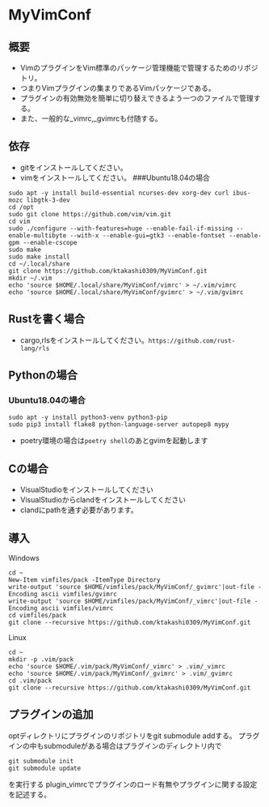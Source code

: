 # MyVimConf

## 概要
* VimのプラグインをVim標準のパッケージ管理機能で管理するためのリポジトリ。
* つまりVimプラグインの集まりであるVimパッケージである。
* プラグインの有効無効を簡単に切り替えできるよう一つのファイルで管理する。
* また、一般的な_vimrc,_gvimrcも付随する。

## 依存
* gitをインストールしてください。
* vimをインストールしてください。
###Ubuntu18.04の場合
```
sudo apt -y install build-essential ncurses-dev xorg-dev curl ibus-mozc libgtk-3-dev
cd /opt
sudo git clone https://github.com/vim/vim.git
cd vim
sudo ./configure --with-features=huge --enable-fail-if-missing --enable-multibyte --with-x --enable-gui=gtk3 --enable-fontset --enable-gpm --enable-cscope
sudo make
sudo make install
cd ~/.local/share
git clone https://github.com/ktakashi0309/MyVimConf.git
mkdir ~/.vim
echo 'source $HOME/.local/share/MyVimConf/vimrc' > ~/.vim/vimrc
echo 'source $HOME/.local/share/MyVimConf/gvimrc' > ~/.vim/gvimrc

```


## Rustを書く場合
* cargo,rlsをインストールしてください。`https://github.com/rust-lang/rls`

## Pythonの場合
### Ubuntu18.04の場合
```
sudo apt -y install python3-venv python3-pip
sudo pip3 install flake8 python-language-server autopep8 mypy

```
* poetry環境の場合は`poetry shell`のあとgvimを起動します


## Cの場合
* VisualStudioをインストールしてください
* VisualStudioからclandをインストールしてください
* clandにpathを通す必要があります。

## 導入
  
Windows
```
cd ~
New-Item vimfiles/pack -ItemType Directory
write-output 'source $HOME/vimfiles/pack/MyVimConf/_gvimrc'|out-file -Encoding ascii vimfiles/gvimrc
write-output 'source $HOME/vimfiles/pack/MyVimConf/_vimrc'|out-file -Encoding ascii vimfiles/vimrc
cd vimfiles/pack
git clone --recursive https://github.com/ktakashi0309/MyVimConf.git
```

Linux
```
cd ~
mkdir -p .vim/pack
echo 'source $HOME/.vim/pack/MyVimConf/_vimrc' > .vim/_vimrc
echo 'source $HOME/.vim/pack/MyVimConf/_gvimrc' > .vim/_gvimrc
cd .vim/pack
git clone --recursive https://github.com/ktakashi0309/MyVimConf.git
```

## プラグインの追加
optディレクトリにプラグインのリポジトリをgit submodule addする。
プラグインの中もsubmoduleがある場合はプラグインのディレクトリ内で
```
git submodule init
git submodule update
```
を実行する
plugin_vimrcでプラグインのロード有無やプラグインに関する設定を記述する。
